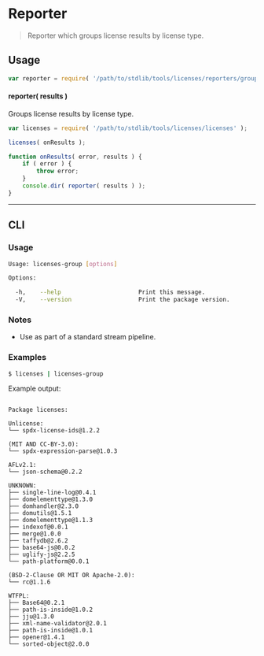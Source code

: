 # Reporter

> Reporter which groups license results by license type.


<section class="intro">

<!-- </intro> -->


<section class="usage">

## Usage

``` javascript
var reporter = require( '/path/to/stdlib/tools/licenses/reporters/group' );
```

#### reporter( results )

Groups license results by license type.

``` javascript
var licenses = require( '/path/to/stdlib/tools/licenses/licenses' );

licenses( onResults );

function onResults( error, results ) {
    if ( error ) {
        throw error;
    }
    console.dir( reporter( results ) );
}
```

<!-- </usage> -->


<section class="examples">

<!-- ## Examples

``` javascript

``` -->

<!-- </examples> -->


---

<section class="cli">

## CLI

<section class="usage">

### Usage

``` bash
Usage: licenses-group [options]

Options:

  -h,    --help                      Print this message.
  -V,    --version                   Print the package version.
```

<!-- </usage> -->


<section class="notes">

### Notes

* Use as part of a standard stream pipeline.

<!-- </notes> -->


<section class="examples">

### Examples

``` bash
$ licenses | licenses-group
```

Example output:

``` text

Package licenses:

Unlicense:
└── spdx-license-ids@1.2.2

(MIT AND CC-BY-3.0):
└── spdx-expression-parse@1.0.3

AFLv2.1:
└── json-schema@0.2.2

UNKNOWN:
├── single-line-log@0.4.1
├── domelementtype@1.3.0
├── domhandler@2.3.0
├── domutils@1.5.1
├── domelementtype@1.1.3
├── indexof@0.0.1
├── merge@1.0.0
├── taffydb@2.6.2
├── base64-js@0.0.2
├── uglify-js@2.2.5
└── path-platform@0.0.1

(BSD-2-Clause OR MIT OR Apache-2.0):
└── rc@1.1.6

WTFPL:
├── Base64@0.2.1
├── path-is-inside@1.0.2
├── jju@1.3.0
├── xml-name-validator@2.0.1
├── path-is-inside@1.0.1
├── opener@1.4.1
└── sorted-object@2.0.0

```

<!-- </examples> -->

<!-- </cli> -->


<section class="links">

<!-- </links> -->
